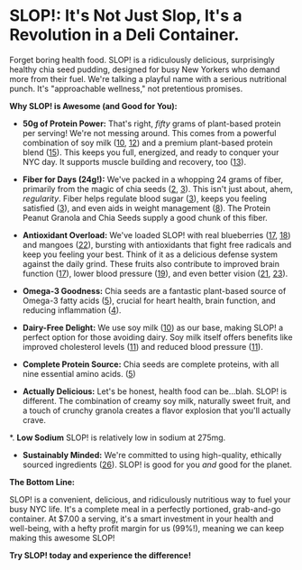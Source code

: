 # SLOP!: It's Not Just Slop, It's a Revolution in a Deli Container.

Forget boring health food. SLOP! is a ridiculously delicious, surprisingly healthy chia seed pudding, designed for busy New Yorkers who demand more from their fuel. We're talking a playful name with a serious nutritional punch. It's "approachable wellness," not pretentious promises.

**Why SLOP! is Awesome (and Good for You):**

- **50g of Protein Power:** That's right, _fifty_ grams of plant-based protein per serving! We're not messing around. This comes from a powerful combination of soy milk ([10](https://www.verywellhealth.com/is-soy-milk-good-for-you-8386140), [12](https://www.webmd.com/diet/health-benefits-soy-milk)) and a premium plant-based protein blend ([15](https://www.premierprotein.com/products/vanilla-plant-protein-powder)). This keeps you full, energized, and ready to conquer your NYC day. It supports muscle building and recovery, too ([13](https://www.livemomentous.com/blogs/all/benefits-plant-based-protein-powder)).

- **Fiber for Days (24g!):** We've packed in a whopping 24 grams of fiber, primarily from the magic of chia seeds ([2](https://www.montagusnacks.co.za/blogs/healthy-lifestyle/health-benefits-of-chia-seeds), [3](https://www.mayoclinichealthsystem.org/hometown-health/speaking-of-health/chia-seeds-pack-nutritional-punch#:~:text=Chia%20seeds%20are%20an%20excellent,developing%20diabetes%20or%20heart%20disease.)). This isn't just about, ahem, _regularity_. Fiber helps regulate blood sugar ([3](https://www.mayoclinichealthsystem.org/hometown-health/speaking-of-health/chia-seeds-pack-nutritional-punch#:~:text=Chia%20seeds%20are%20an%20excellent,developing%20diabetes%20or%20heart%20disease.)), keeps you feeling satisfied ([3](https://www.mayoclinichealthsystem.org/hometown-health/speaking-of-health/chia-seeds-pack-nutritional-punch#:~:text=Chia%20seeds%20are%20an%20excellent,developing%20diabetes%20or%20heart%20disease.)), and even aids in weight management ([8](https://www.mayoclinichealthsystem.org/hometown-health/speaking-of-health/chia-seeds-pack-nutritional-punch)). The Protein Peanut Granola and Chia Seeds supply a good chunk of this fiber.

- **Antioxidant Overload:** We've loaded SLOP! with real blueberries ([17](https://www.ars.usda.gov/plains-area/gfnd/gfhnrc/docs/news-articles/2014/blueberries-and-health/), [18](https://pmc.ncbi.nlm.nih.gov/articles/PMC7442370/)) and mangoes ([22](https://www.mango.org/blog/mango-benefits/)), bursting with antioxidants that fight free radicals and keep you feeling your best. Think of it as a delicious defense system against the daily grind. These fruits also contribute to improved brain function ([17](https://www.ars.usda.gov/plains-area/gfnd/gfhnrc/docs/news-articles/2014/blueberries-and-health/)), lower blood pressure ([19](https://www.webmd.com/diet/health-benefits-blueberries)), and even better vision ([21](https://www.mayoclinichealthsystem.org/hometown-health/speaking-of-health/the-power-of-blueberries), [23](https://eachnight.com/sleep/benefits-of-eating-mango-at-night/)).

- **Omega-3 Goodness:** Chia seeds are a fantastic plant-based source of Omega-3 fatty acids ([5](https://www.priorityhealth.com.au/blog/2024/04/01/AustralianChiaNaturesTinyMiracleWorkers)), crucial for heart health, brain function, and reducing inflammation ([4](https://teamrwb.org/nutrition/5-benefits-of-chia-seeds-and-flax-seeds)).

- **Dairy-Free Delight:** We use soy milk ([10](https://www.verywellhealth.com/is-soy-milk-good-for-you-8386140)) as our base, making SLOP! a perfect option for those avoiding dairy. Soy milk itself offers benefits like improved cholesterol levels ([11](https://www.healthline.com/nutrition/soy-milk-ingredients)) and reduced blood pressure ([11](https://www.healthline.com/nutrition/soy-milk-ingredients)).

- **Complete Protein Source:** Chia seeds are complete proteins, with all nine essential amino acids. ([5](https://www.priorityhealth.com.au/blog/2024/04/01/AustralianChiaNaturesTinyMiracleWorkers))

- **Actually Delicious:** Let's be honest, health food can be...blah. SLOP! is different. The combination of creamy soy milk, naturally sweet fruit, and a touch of crunchy granola creates a flavor explosion that you'll actually crave.

\*. **Low Sodium** SLOP! is relatively low in sodium at 275mg.

- **Sustainably Minded:** We're committed to using high-quality, ethically sourced ingredients ([26](https://mammachia.com/)). SLOP! is good for you _and_ good for the planet.

**The Bottom Line:**

SLOP! is a convenient, delicious, and ridiculously nutritious way to fuel your busy NYC life. It's a complete meal in a perfectly portioned, grab-and-go container. At $7.00 a serving, it's a smart investment in your health and well-being, with a hefty profit margin for us (99%!), meaning we can keep making this awesome SLOP!

**Try SLOP! today and experience the difference!**
